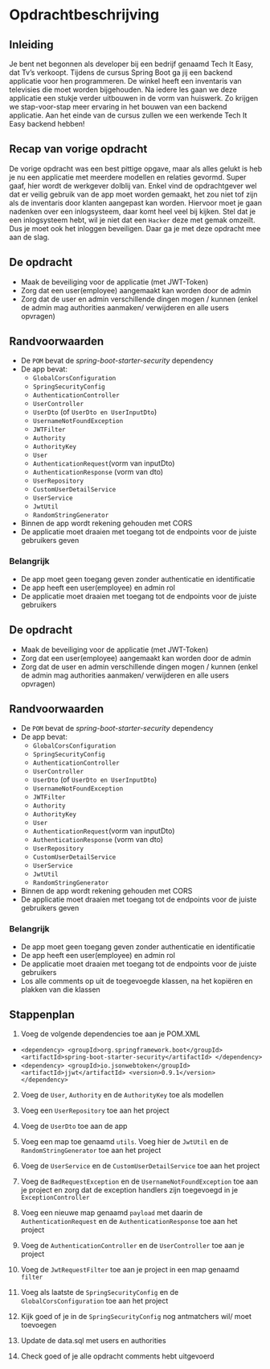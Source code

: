 # Opdrachtbeschrijving

## Inleiding

Je bent net begonnen als developer bij een bedrijf genaamd Tech It Easy, dat Tv’s verkoopt. Tijdens de cursus Spring Boot ga jij een backend applicatie voor hen programmeren. De winkel heeft een inventaris van televisies die moet worden bijgehouden. Na iedere les gaan we deze applicatie een stukje verder uitbouwen in de vorm van huiswerk. Zo krijgen we stap-voor-stap meer ervaring in het bouwen van een backend applicatie. Aan het einde van de cursus zullen we een werkende Tech It Easy backend hebben!

## Recap van vorige opdracht

De vorige opdracht was een best pittige opgave, maar als alles gelukt is heb je nu een applicatie met meerdere modellen en relaties gevormd. Super gaaf, hier wordt de werkgever dolblij van. Enkel vind de opdrachtgever wel dat er veilig gebruik van de app moet worden gemaakt, het zou niet tof zijn als de inventaris door klanten aangepast kan worden. Hiervoor moet je gaan nadenken over een inlogsysteem, daar komt heel veel bij kijken. Stel dat je een inlogsysteem hebt, wil je niet dat een `Hacker` deze met gemak omzeilt. Dus je moet ook het inloggen beveiligen. Daar ga je met deze opdracht mee aan de slag. 
 
 ## De opdracht
 - Maak de beveiliging voor de applicatie (met JWT-Token)
 - Zorg dat een user(employee) aangemaakt kan worden door de admin
 - Zorg dat de user en admin verschillende dingen mogen / kunnen (enkel de admin mag authorities aanmaken/ verwijderen en alle users opvragen)
 
## Randvoorwaarden

- De `POM` bevat de _spring-boot-starter-security_ dependency
- De app bevat:
  - `GlobalCorsConfiguration`
  - `SpringSecurityConfig`
  - `AuthenticationController`
  - `UserController`
  - `UserDto` (of `UserDto en UserInputDto`)
  - `UsernameNotFoundException`
  - `JWTFilter`
  - `Authority`
  - `AuthorityKey`
  - `User`
  - `AuthenticationRequest`(vorm van inputDto)
  - `AuthenticationResponse` (vorm van dto)
  - `UserRepository`
  - `CustomUserDetailService`
  - `UserService`
  - `JwtUtil`
  - `RandomStringGenerator`
- Binnen de app wordt rekening gehouden met CORS
- De applicatie moet draaien met toegang tot de endpoints voor de juiste gebruikers geven

### Belangrijk
- De app moet geen toegang geven zonder authenticatie en identificatie
- De app heeft een user(employee) en admin rol
- De applicatie moet draaien met toegang tot de endpoints voor de juiste gebruikers

 ## De opdracht
 - Maak de beveiliging voor de applicatie (met JWT-Token)
 - Zorg dat een user(employee) aangemaakt kan worden door de admin
 - Zorg dat de user en admin verschillende dingen mogen / kunnen (enkel de admin mag authorities aanmaken/ verwijderen en alle users opvragen)
 
## Randvoorwaarden

- De `POM` bevat de _spring-boot-starter-security_ dependency
- De app bevat:
  - `GlobalCorsConfiguration`
  - `SpringSecurityConfig`
  - `AuthenticationController`
  - `UserController`
  - `UserDto` (of `UserDto en UserInputDto`)
  - `UsernameNotFoundException`
  - `JWTFilter`
  - `Authority`
  - `AuthorityKey`
  - `User`
  - `AuthenticationRequest`(vorm van inputDto)
  - `AuthenticationResponse` (vorm van dto)
  - `UserRepository`
  - `CustomUserDetailService`
  - `UserService`
  - `JwtUtil`
  - `RandomStringGenerator`
- Binnen de app wordt rekening gehouden met CORS
- De applicatie moet draaien met toegang tot de endpoints voor de juiste gebruikers geven

### Belangrijk
- De app moet geen toegang geven zonder authenticatie en identificatie
- De app heeft een user(employee) en admin rol
- De applicatie moet draaien met toegang tot de endpoints voor de juiste gebruikers
- Los alle comments op uit de toegevoegde klassen, na het kopiëren en plakken van die klassen

## Stappenplan

1. Voeg de volgende dependencies toe aan je POM.XML
 - `<dependency>
     <groupId>org.springframework.boot</groupId>
     <artifactId>spring-boot-starter-security</artifactId>
  </dependency>`
 - `<dependency>
     <groupId>io.jsonwebtoken</groupId>
     <artifactId>jjwt</artifactId>
     <version>0.9.1</version>
  </dependency>`
  
2. Voeg de `User`, `Authority` en de `AuthorityKey` toe als modellen
  
3. Voeg een `UserRepository` toe aan het project

4. Voeg de `UserDto` toe aan de app

5. Voeg een map toe genaamd `utils`. Voeg hier de `JwtUtil` en de `RandomStringGenerator` toe aan het project
  
6. Voeg de `UserService` en de `CustomUserDetailService` toe aan het project 

7. Voeg de `BadRequestException` en de `UsernameNotFoundException` toe aan je project en zorg dat de exception handlers zijn toegevoegd in je `ExceptionController`

8. Voeg een nieuwe map genaamd `payload` met daarin de `AuthenticationRequest` en de `AuthenticationResponse` toe aan het project

9. Voeg de `AuthenticationController` en de `UserController` toe aan je project 

10. Voeg de `JwtRequestFilter` toe aan je project in een map genaamd `filter`

11. Voeg als laatste de `SpringSecurityConfig` en de `GlobalCorsConfiguration` toe aan het project

12. Kijk goed of je in de `SpringSecurityConfig` nog antmatchers wil/ moet toevoegen 

13. Update de data.sql met users en authorities

14. Check goed of je alle opdracht comments hebt uitgevoerd  


